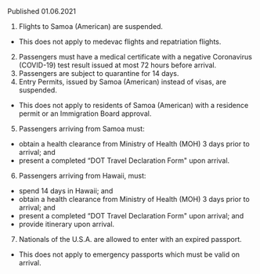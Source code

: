Published 01.06.2021
1. Flights to Samoa (American) are suspended.
- This does not apply to medevac flights and repatriation flights. 
2. Passengers must have a medical certificate with a negative Coronavirus (COVID-19) test result issued at most 72 hours before arrival. 
3. Passengers are subject to quarantine for 14 days. 
4. Entry Permits, issued by Samoa (American) instead of visas, are suspended.
- This does not apply to residents of Samoa (American) with a residence permit or an Immigration Board approval. 
5. Passengers arriving from Samoa must:
- obtain a health clearance from Ministry of Health (MOH) 3 days prior to arrival; and
- present a completed “DOT Travel Declaration Form" upon arrival.
6. Passengers arriving from Hawaii, must: 
- spend 14 days in Hawaii; and
- obtain a health clearance from Ministry of Health (MOH) 3 days prior to arrival; and
- present a completed “DOT Travel Declaration Form" upon arrival; and
- provide itinerary upon arrival.
7. Nationals of the U.S.A. are allowed to enter with an expired passport.
 - This does not apply to emergency passports which must be valid on arrival.

